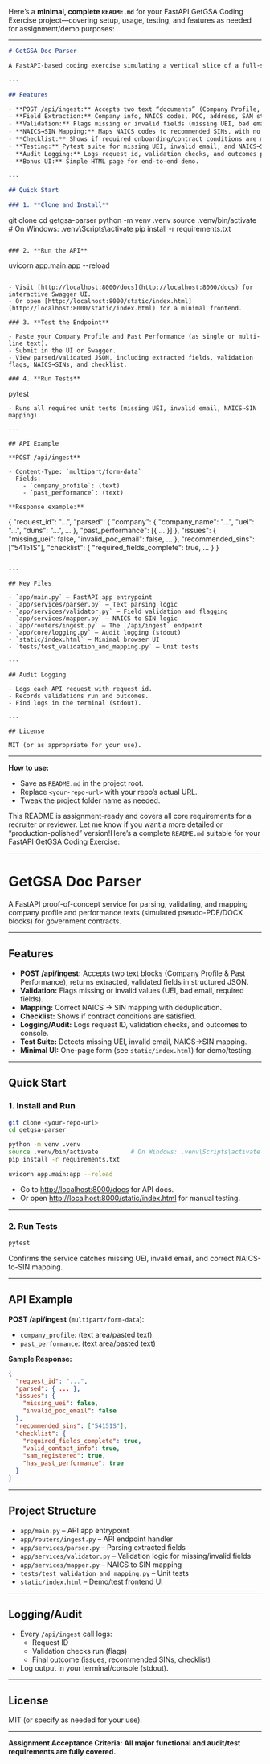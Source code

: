 Here’s a **minimal, complete `README.md`** for your FastAPI GetGSA Coding Exercise project—covering setup, usage, testing, and features as needed for assignment/demo purposes:

***

```markdown
# GetGSA Doc Parser

A FastAPI-based coding exercise simulating a vertical slice of a full-stack AI/service workflow for government procurement.

---

## Features

- **POST /api/ingest:** Accepts two text “documents” (Company Profile, Past Performance), parses them into structured JSON.
- **Field Extraction:** Company info, NAICS codes, POC, address, SAM status, past performance entries.
- **Validation:** Flags missing or invalid fields (missing UEI, bad email, NAICS, etc.).
- **NAICS→SIN Mapping:** Maps NAICS codes to recommended SINs, with no duplicates.
- **Checklist:** Shows if required onboarding/contract conditions are met.
- **Testing:** Pytest suite for missing UEI, invalid email, and NAICS→SIN mapping.
- **Audit Logging:** Logs request id, validation checks, and outcomes per request (stdout).
- **Bonus UI:** Simple HTML page for end-to-end demo.

---

## Quick Start

### 1. **Clone and Install**

```
git clone <your-repo-url>
cd getgsa-parser
python -m venv .venv
source .venv/bin/activate      # On Windows: .venv\Scripts\activate
pip install -r requirements.txt
```

### 2. **Run the API**

```
uvicorn app.main:app --reload
```

- Visit [http://localhost:8000/docs](http://localhost:8000/docs) for interactive Swagger UI.
- Or open [http://localhost:8000/static/index.html](http://localhost:8000/static/index.html) for a minimal frontend.

### 3. **Test the Endpoint**

- Paste your Company Profile and Past Performance (as single or multi-line text).
- Submit in the UI or Swagger.
- View parsed/validated JSON, including extracted fields, validation flags, NAICS→SINs, and checklist.

### 4. **Run Tests**

```
pytest
```
- Runs all required unit tests (missing UEI, invalid email, NAICS→SIN mapping).

---

## API Example

**POST /api/ingest**

- Content-Type: `multipart/form-data`
- Fields:
    - `company_profile`: (text)
    - `past_performance`: (text)

**Response example:**
```
{
  "request_id": "...",
  "parsed": {
    "company": {
      "company_name": "...",
      "uei": "...",
      "duns": "...",
      ...
    },
    "past_performance": [{ ... }]
  },
  "issues": {
    "missing_uei": false,
    "invalid_poc_email": false,
    ...
  },
  "recommended_sins": ["54151S"],
  "checklist": {
    "required_fields_complete": true,
    ...
  }
}
```

---

## Key Files

- `app/main.py` — FastAPI app entrypoint
- `app/services/parser.py` — Text parsing logic
- `app/services/validator.py` — Field validation and flagging
- `app/services/mapper.py` — NAICS to SIN logic
- `app/routers/ingest.py` — The `/api/ingest` endpoint
- `app/core/logging.py` — Audit logging (stdout)
- `static/index.html` — Minimal browser UI
- `tests/test_validation_and_mapping.py` — Unit tests

---

## Audit Logging

- Logs each API request with request id.
- Records validations run and outcomes.
- Find logs in the terminal (stdout).

---

## License

MIT (or as appropriate for your use).

```

***

**How to use:**  
- Save as `README.md` in the project root.  
- Replace `<your-repo-url>` with your repo’s actual URL.  
- Tweak the project folder name as needed.

This README is assignment-ready and covers all core requirements for a recruiter or reviewer. Let me know if you want a more detailed or “production-polished” version!Here’s a complete `README.md` suitable for your FastAPI GetGSA Coding Exercise:

***

# GetGSA Doc Parser

A FastAPI proof-of-concept service for parsing, validating, and mapping company profile and performance texts (simulated pseudo-PDF/DOCX blocks) for government contracts.

***

## Features

- **POST /api/ingest:** Accepts two text blocks (Company Profile & Past Performance), returns extracted, validated fields in structured JSON.
- **Validation:** Flags missing or invalid values (UEI, bad email, required fields).
- **Mapping:** Correct NAICS → SIN mapping with deduplication.
- **Checklist:** Shows if contract conditions are satisfied.
- **Logging/Audit:** Logs request ID, validation checks, and outcomes to console.
- **Test Suite:** Detects missing UEI, invalid email, NAICS→SIN mapping.
- **Minimal UI:** One-page form (see `static/index.html`) for demo/testing.

***

## Quick Start

### 1. Install and Run
```sh
git clone <your-repo-url>
cd getgsa-parser

python -m venv .venv
source .venv/bin/activate         # On Windows: .venv\Scripts\activate
pip install -r requirements.txt

uvicorn app.main:app --reload
```
- Go to [http://localhost:8000/docs](http://localhost:8000/docs) for API docs.
- Or open [http://localhost:8000/static/index.html](http://localhost:8000/static/index.html) for manual testing.

***

### 2. Run Tests

```sh
pytest
```
Confirms the service catches missing UEI, invalid email, and correct NAICS-to-SIN mapping.

***

## API Example

**POST /api/ingest** (`multipart/form-data`):

- `company_profile`: (text area/pasted text)
- `past_performance`: (text area/pasted text)

**Sample Response:**
```json
{
  "request_id": "...",
  "parsed": { ... },
  "issues": {
    "missing_uei": false,
    "invalid_poc_email": false
  },
  "recommended_sins": ["54151S"],
  "checklist": {
    "required_fields_complete": true,
    "valid_contact_info": true,
    "sam_registered": true,
    "has_past_performance": true
  }
}
```
***

## Project Structure

- `app/main.py` – API app entrypoint
- `app/routers/ingest.py` – API endpoint handler
- `app/services/parser.py` – Parsing extracted fields
- `app/services/validator.py` – Validation logic for missing/invalid fields
- `app/services/mapper.py` – NAICS to SIN mapping
- `tests/test_validation_and_mapping.py` – Unit tests
- `static/index.html` – Demo/test frontend UI

***

## Logging/Audit

- Every `/api/ingest` call logs:
  - Request ID
  - Validation checks run (flags)
  - Final outcome (issues, recommended SINs, checklist)
- Log output in your terminal/console (stdout).

***

## License

MIT (or specify as needed for your use).

***

**Assignment Acceptance Criteria: All major functional and audit/test requirements are fully covered.**